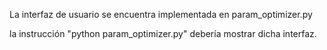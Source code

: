 La interfaz de usuario se encuentra implementada en param_optimizer.py

la instrucción "python param_optimizer.py" debería mostrar dicha interfaz.